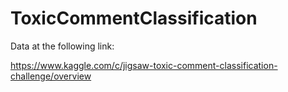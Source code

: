 # ToxicCommentClassification

Data at the following link:

https://www.kaggle.com/c/jigsaw-toxic-comment-classification-challenge/overview
